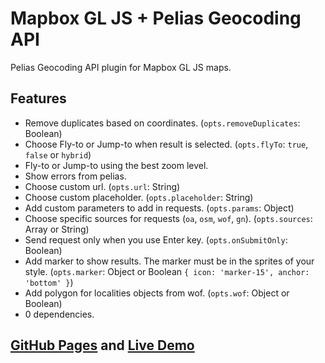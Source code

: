 # Mapbox GL JS + Pelias Geocoding API

Pelias Geocoding API plugin for Mapbox GL JS maps.

## Features

-   Remove duplicates based on coordinates. (`opts.removeDuplicates`: Boolean)
-   Choose Fly-to or Jump-to when result is selected. (`opts.flyTo`: `true`, `false` or `hybrid`)
-   Fly-to or Jump-to using the best zoom level.
-   Show errors from pelias.
-   Choose custom url. (`opts.url`: String)
-   Choose custom placeholder. (`opts.placeholder`: String)
-   Add custom parameters to add in requests. (`opts.params`: Object)
-   Choose specific sources for requests (`oa`, `osm`, `wof`, `gn`). (`opts.sources`: Array or String)
-   Send request only when you use Enter key. (`opts.onSubmitOnly`: Boolean)
-   Add marker to show results. The marker must be in the sprites of your style. (`opts.marker`: Object or Boolean `{ icon: 'marker-15', anchor: 'bottom' }`)
-   Add polygon for localities objects from wof. (`opts.wof`: Object or Boolean)
-   0 dependencies.

## [GitHub Pages](https://joxit.dev/pelias-mapbox-gl-js) and [Live Demo](https://joxit.dev/pelias-mapbox-gl-js/demo)
